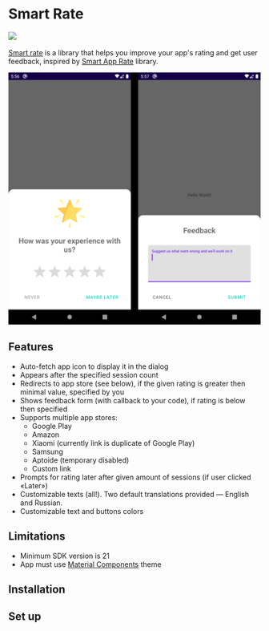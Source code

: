 # Smart Rate

![](https://travis-ci.com/RankoR/android-smart-rate.svg?branch=master)

[Smart rate](https://github.com/RankoR/android-smart-rate) is a library that helps you improve your app's rating and get user feedback, inspired by [Smart App Rate](https://github.com/codemybrainsout/smart-app-rate) library.


![](screenshots/screenshot.png)

## Features

- Auto-fetch app icon to display it in the dialog
- Appears after the specified session count
- Redirects to app store (see below), if the given rating is greater then minimal value, specified by you
- Shows feedback form (with callback to your code), if rating is below then specified
- Supports multiple app stores:
  - Google Play
  - Amazon
  - Xiaomi (currently link is duplicate of Google Play)
  - Samsung
  - Aptoide (temporary disabled)
  - Custom link
- Prompts for rating later after given amount of sessions (if user clicked «Later»)
- Customizable texts (all!). Two default translations provided — English and Russian.
- Customizable text and buttons colors

## Limitations

- Minimum SDK version is 21
- App must use [Material Components](https://material.io/develop/android/docs/getting-started/) theme

## Installation


## Set up


 
